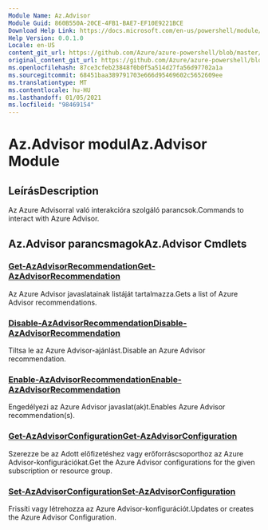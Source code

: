 ```yaml
---
Module Name: Az.Advisor
Module Guid: 860B550A-20CE-4FB1-BAE7-EF10E9221BCE
Download Help Link: https://docs.microsoft.com/en-us/powershell/module/az.advisor
Help Version: 0.0.1.0
Locale: en-US
content_git_url: https://github.com/Azure/azure-powershell/blob/master/src/Advisor/Advisor/help/Az.Advisor.md
original_content_git_url: https://github.com/Azure/azure-powershell/blob/master/src/Advisor/Advisor/help/Az.Advisor.md
ms.openlocfilehash: 87ce3cfeb23848f0b0f5a514d27fa56d97702a1a
ms.sourcegitcommit: 68451baa389791703e666d95469602c5652609ee
ms.translationtype: MT
ms.contentlocale: hu-HU
ms.lasthandoff: 01/05/2021
ms.locfileid: "98469154"
---
```

# <span data-ttu-id="5a1bf-101">Az.Advisor modul</span><span class="sxs-lookup"><span data-stu-id="5a1bf-101">Az.Advisor Module</span></span>
## <span data-ttu-id="5a1bf-102">Leírás</span><span class="sxs-lookup"><span data-stu-id="5a1bf-102">Description</span></span>
<span data-ttu-id="5a1bf-103">Az Azure Advisorral való interakcióra szolgáló parancsok.</span><span class="sxs-lookup"><span data-stu-id="5a1bf-103">Commands to interact with Azure Advisor.</span></span>

## <span data-ttu-id="5a1bf-104">Az.Advisor parancsmagok</span><span class="sxs-lookup"><span data-stu-id="5a1bf-104">Az.Advisor Cmdlets</span></span>
### [<span data-ttu-id="5a1bf-105">Get-AzAdvisorRecommendation</span><span class="sxs-lookup"><span data-stu-id="5a1bf-105">Get-AzAdvisorRecommendation</span></span>](Get-AzAdvisorRecommendation.md)
<span data-ttu-id="5a1bf-106">Az Azure Advisor javaslatainak listáját tartalmazza.</span><span class="sxs-lookup"><span data-stu-id="5a1bf-106">Gets a list of Azure Advisor recommendations.</span></span>

### [<span data-ttu-id="5a1bf-107">Disable-AzAdvisorRecommendation</span><span class="sxs-lookup"><span data-stu-id="5a1bf-107">Disable-AzAdvisorRecommendation</span></span>](Disable-AzAdvisorRecommendation.md)
<span data-ttu-id="5a1bf-108">Tiltsa le az Azure Advisor-ajánlást.</span><span class="sxs-lookup"><span data-stu-id="5a1bf-108">Disable an Azure Advisor recommendation.</span></span>

### [<span data-ttu-id="5a1bf-109">Enable-AzAdvisorRecommendation</span><span class="sxs-lookup"><span data-stu-id="5a1bf-109">Enable-AzAdvisorRecommendation</span></span>](Enable-AzAdvisorRecommendation.md)
<span data-ttu-id="5a1bf-110">Engedélyezi az Azure Advisor javaslat(ak)t.</span><span class="sxs-lookup"><span data-stu-id="5a1bf-110">Enables Azure Advisor recommendation(s).</span></span>

### [<span data-ttu-id="5a1bf-111">Get-AzAdvisorConfiguration</span><span class="sxs-lookup"><span data-stu-id="5a1bf-111">Get-AzAdvisorConfiguration</span></span>](Get-AzAdvisorConfiguration.md)
<span data-ttu-id="5a1bf-112">Szerezze be az Adott előfizetéshez vagy erőforráscsoporthoz az Azure Advisor-konfigurációkat.</span><span class="sxs-lookup"><span data-stu-id="5a1bf-112">Get the Azure Advisor configurations for the given subscription or resource group.</span></span>

### [<span data-ttu-id="5a1bf-113">Set-AzAdvisorConfiguration</span><span class="sxs-lookup"><span data-stu-id="5a1bf-113">Set-AzAdvisorConfiguration</span></span>](Set-AzAdvisorConfiguration.md)
<span data-ttu-id="5a1bf-114">Frissíti vagy létrehozza az Azure Advisor-konfigurációt.</span><span class="sxs-lookup"><span data-stu-id="5a1bf-114">Updates or creates the Azure Advisor Configuration.</span></span>
